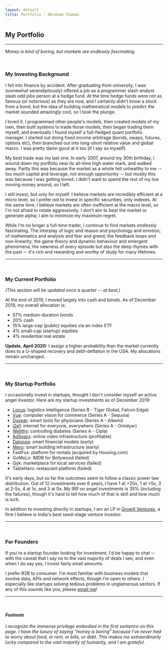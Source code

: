 ```yaml
---
layout: default
title: Portfolio · Abraham Thomas
---
```

## My Portfolio

----

*Money is kind of boring, but markets are endlessly fascinating.*

<br/>

### My Investing Background

I fell into finance by accident.  After graduating from university, I was (somewhat serendipitously) offered a job as a programmer slash analyst slash odd jobs person at a hedge fund.  At the time hedge funds were not as famous (or notorious) as they are now, and I certainly didn't know a stock from a bond, but the idea of building mathematical models to predict the market sounded amazingly cool, so I took the plunge.

I loved it.  I programmed other people's models, then created models of my own, then built systems to trade those models, then began trading them myself, and eventually I found myself a full-fledged quant portfolio manager.  I started out doing fixed income arbitrage (bonds, swaps, futures, options etc), then branched out into long-short relative value and global macro.  I was pretty damn good at it too (if I say so myself).

My best trade was my last one.  In early 2007, around my 30th birthday, I wound down my portfolio near its all-time high water mark, and walked away.  Partly this was because the market as a whole felt unhealthy to me -- too much capital and leverage, not enough opportunity -- but mostly this was because I was getting bored.  I didn't want to spend the rest of my live moving money around, so I left.

I still invest, but only for myself.  I believe markets are incredibly efficient at a micro level, so I prefer not to invest in specific securities, only indexes.  At the same time, I believe markets are often inefficient at the macro level, so I'm not afraid to rotate aggressively.  I don't aim to beat the market or generate alpha; I aim to minimize my maximum regret. 

While I'm no longer a full-time trader, I continue to find markets endlessly fascinating.  The interplay of logic and reason and psychology and emotion; of mathematics and analysis and fear and greed; the feedback loops and non-linearity; the game theory and dynamic behaviour and emergent phenomena; the newness of every episode but also the deep rhymes with the past -- it's rich and rewarding and worthy of study for many lifetimes.

----

<br/>

### My Current Portfolio

*(This section will be updated once a quarter -- at best.)*

At the end of 2019, I moved largely into cash and bonds. As of December 2019, my overall allocation is:

- 57% medium-duration bonds 
- 20% cash
- 15% large-cap (public) equities via an index ETF
- 4% small-cap (startup) equities
- 4% residential real estate

**Update, April 2020:** I assign a higher probability than the market currently does to a U-shaped recovery and debt-deflation in the USA.  My allocations remain unchanged.

----

<br/>

### My Startup Portfolio

I occasionally invest in startups, thought I don't consider myself an active angel investor.  Here are my startup investments as of December 2019:

- [Locus](https://locus.sh/): logistics intelligence (Series B - Tiger Global, Falcon Edge)
- [Vue](https://vue.ai/): computer vision for commerce (Series A - Sequoia)
- [Doxper](http://doxper.com/): smart tools for physicians (Series A - Alkemi)
- [i2e1](https://i2e1.com/): internet for everyone, everywhere (Series A - Omidyar)  
- [Wellthy](https://wellthytherapeutics.com/): controlling diabetes (Series A - Cipla)  
- [AdSparx](https://www.adsparx.com/): online video infrastructure (profitable)  
- [Daloopa](https://www.daloopa.com/): smart financial models (early)  
- [Mero](https://mero.co/): smart building infrastructure (early)  
- FastFox: platform for rentals (acquired by Housing.com)  
- GoMoLo: IMDB for Bollywood (failed)  
- Qyk: marketplace for local services (failed)  
- TableHero: restaurant platform (failed)  

It's early days, but so far the outcomes seem to follow a classic power law distribution.  Out of 12 investments over 6 years, I have 1 at >20x, 1 at >5x, 3 at 2-5x, 4 at 1x, and 3 at 0x.  My IRR on angel investments is 35% (including the failures), though it's hard to tell how much of that is skill and how much is luck.

In addition to investing directly in startups, I am an LP in [GrowX Ventures](http://www.growxventures.com/), a firm I believe is India's best seed-stage venture investor.

----

<br/>

### For Founders

If you're a startup founder looking for investment, I'd be happy to chat -- with the caveat that I say no to the vast majority of deals I see, and even when I do say yes, I invest fairly small amounts.

I prefer B2B to consumer.  I'm most familiar with business models that involve data, APIs and network effects, though I'm open to others.  I especially like startups solving tedious problems in unglamorous sectors.  If any of this sounds like you, please [email me](mailto:athos1@gmail.com)!

----

<br/>

#### *Footnote* 

*I recognize the immense privilege embodied in the first sentence on this page.  I have the luxury of saying "money is boring" because I've never had to worry about food, or rent, or bills, or debt.  This makes me extraordinarily lucky compared to the vast majority of humanity, and I am grateful.*

<br/>